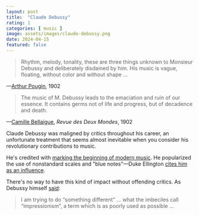 ```yaml
---
layout: post
title:  "Claude Debussy"
rating: 1
categories: [ music ]
image: assets/images/claude-debussy.png
date: 2024-04-15
featured: false
---
```


> Rhythm, melody, tonality, these are three things unknown to Monsieur Debussy and deliberately disdained by him. His music is vague, floating, without color and without shape ...

—[Arthur Pougin](https://www.researchgate.net/publication/331586732_JSE_editorial_26-1_on_foolish_scientific_invective), 1902

> The music of M. Debussy leads to the emaciation and ruin of our essence. It contains germs not of life and progress, but of decadence and death.

—[Camille Bellaigue](https://www.researchgate.net/publication/331586732_JSE_editorial_26-1_on_foolish_scientific_invective), _Revue des Deux Mondes_, 1902

Claude Debussy was maligned by critics throughout his career, an unfortunate treatment that seems almost inevitable when you consider his revolutionary contributions to music.

He's credited with [marking the beginning of modern music](https://en.wikipedia.org/wiki/Pr%C3%A9lude_%C3%A0_l%27apr%C3%A8s-midi_d%27un_faune). He popularized the use of nonstandard scales and "blue notes"—Duke Ellington [cites him as an influence](https://www.newyorker.com/magazine/2018/10/29/the-velvet-revolution-of-claude-debussy).

There's no way to have this kind of impact without offending critics. As Debussy himself [said](https://www.gramophone.co.uk/features/article/the-debussy-legacy):

> I am trying to do “something different” ... what the imbeciles call “impressionism”, a term which is as poorly used as possible ...

